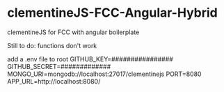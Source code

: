 # clementineJS-FCC-Angular-Hybrid
clementineJS for FCC with angular boilerplate

Still to do:
functions don't work


add a .env file to root
GITHUB_KEY=################
GITHUB_SECRET=#############
MONGO_URI=mongodb://localhost:27017/clementinejs
PORT=8080
APP_URL=http://localhost:8080/
